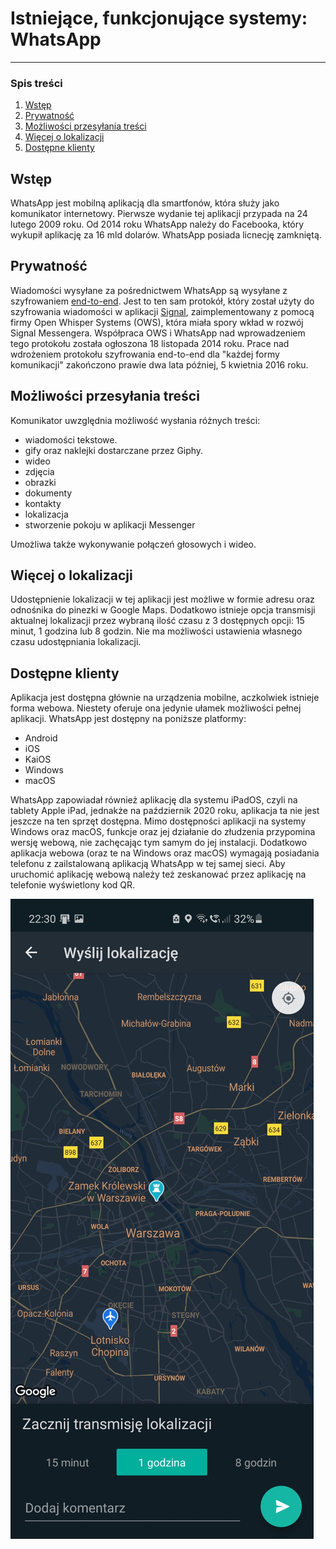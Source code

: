 # Istniejące, funkcjonujące systemy: WhatsApp
---
### Spis treści

1. [Wstęp](#wstep)
2. [Prywatność](#prywatnosc)
3. [Możliwości przesyłania treści](#mozliwosci-przesylania-tresci)
4. [Więcej o lokalizacji](#wiecej-o-lokalizacji)
5. [Dostępne klienty](#dostepne-klienty)

<a name="wstep"></a>
## Wstęp

WhatsApp jest mobilną aplikacją dla smartfonów, która służy jako komunikator internetowy. Pierwsze wydanie tej aplikacji przypada na 24 lutego 2009 roku. Od 2014 roku WhatsApp należy do Facebooka, który wykupił aplikację za 16 mld dolarów. WhatsApp posiada licnecję zamkniętą.

<a name="prywatnosc"></a>
## Prywatność

Wiadomości wysyłane za pośrednictwem WhatsApp są wysyłane z szyfrowaniem [end-to-end](https://en.wikipedia.org/wiki/End-to-end_encryption). Jest to ten sam protokół, który został użyty do szyfrowania wiadomości w aplikacji [Signal](https://github.com/impune-pl/projekt-zespolowy/blob/impune-pl-docs/docs/Stage-1/signal.md), zaimplementowany z pomocą firmy Open Whisper Systems (OWS), która miała spory wkład w rozwój Signal Messengera. Współpraca OWS i WhatsApp nad wprowadzeniem tego protokołu została ogłoszona 18 listopada 2014 roku. Prace nad wdrożeniem protokołu szyfrowania end-to-end dla "każdej formy komunikacji" zakończono prawie dwa lata później, 5 kwietnia 2016 roku.

<a name="mozliwosci-przesylania-tresci"></a>
## Możliwości przesyłania treści

Komunikator uwzględnia możliwość wysłania różnych treści:  
- wiadomości tekstowe.
- gify oraz naklejki dostarczane przez Giphy.
- wideo
- zdjęcia
- obrazki
- dokumenty
- kontakty
- lokalizacja
- stworzenie pokoju w aplikacji Messenger

Umożliwa także wykonywanie połączeń głosowych i wideo.
  
<a name="wiecej-o-lokalizacji"></a>
## Więcej o lokalizacji

Udostępnienie lokalizacji w tej aplikacji jest możliwe w formie adresu oraz odnośnika do pinezki w Google Maps. Dodatkowo istnieje opcja transmisji aktualnej lokalizacji przez wybraną ilość czasu z 3 dostępnych opcji: 15 minut, 1 godzina lub 8 godzin. Nie ma możliwości ustawienia własnego czasu udostępniania lokalizacji. 

<a name="dostepne-klienty"></a>
## Dostępne klienty

Aplikacja jest dostępna głównie na urządzenia mobilne, aczkolwiek istnieje forma webowa. Niestety oferuje ona jedynie ułamek możliwości pełnej aplikacji. WhatsApp jest dostępny na poniższe platformy:
- Android
- iOS
- KaiOS
- Windows  
- macOS
  
WhatsApp zapowiadał również aplikację dla systemu iPadOS, czyli na tablety Apple iPad, jednakże na październik 2020 roku, aplikacja ta nie jest jeszcze na ten sprzęt dostępna. 
Mimo dostępności aplikacji na systemy Windows oraz macOS, funkcje oraz jej działanie do złudzenia przypomina wersję webową, nie zachęcając tym samym do jej instalacji.
Dodatkowo aplikacja webowa (oraz te na Windows oraz macOS) wymagają posiadania telefonu z zailstalowaną aplikacją WhatsApp w tej samej sieci. Aby uruchomić aplikację webową należy też zeskanować przez aplikację na telefonie wyświetlony kod QR.

![](https://github.com/impune-pl/projekt-zespolowy/blob/therobby-docs/images/whatsapp.jpg)
